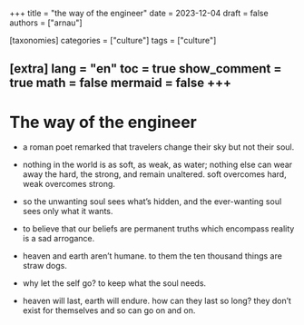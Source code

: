 +++
title = "the way of the engineer"
date = 2023-12-04
draft = false
authors = ["arnau"]

[taxonomies]
categories = ["culture"]
tags = ["culture"]

[extra]
lang = "en"
toc = true
show_comment = true
math = false
mermaid = false
+++
---

# The way of the engineer

- a roman poet remarked that travelers change their sky but not their soul.

- nothing in the world is as soft, as weak, as water; nothing else can wear away the hard, the strong, and remain unaltered. soft overcomes hard, weak overcomes strong.

- so the unwanting soul sees what’s hidden, and the ever-wanting soul sees only what it wants.

- to believe that our beliefs are permanent truths which encompass reality is a sad arrogance.

- heaven and earth aren’t humane. to them the ten thousand things are straw dogs.

- why let the self go? to keep what the soul needs.

- heaven will last, earth will endure. how can they last so long? they don’t exist for themselves and so can go on and on.